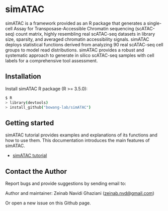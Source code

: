 # simATAC

simATAC is a framework provided as an R package that generates a single-cell Assay for Transposase-Accessible Chromatin sequencing (scATAC-seq) count matrix, highly resembling real scATAC-seq datasets in library size, sparsity, and averaged chromatin accessibility signals. simATAC deploys statistical functions derived from analyzing 90 real scATAC-seq cell groups to model read distributions. simATAC provides a robust and systematic approach to generate in silico scATAC-seq samples with cell labels for a comprehensive tool assessment.


## Installation

Install simATAC R package (R >= 3.5.0): 

```bash
$ R
> library(devtools)
> install_github("bowang-lab/simATAC")
```

## Getting started


simATAC tutorial provides examples and explanations of its functions and how to use them. This documentation introduces the main features of simATAC.
* [simATAC tutorial](https://github.com/bowang-lab/simATAC/blob/master/Docs/tutorial.md)



## Contact the Author

Report bugs and provide suggestions by sending email to:

Author and maintainer: Zeinab Navidi Ghaziani (zeinab.nvd@gmail.com)

Or open a new issue on this Github page.
